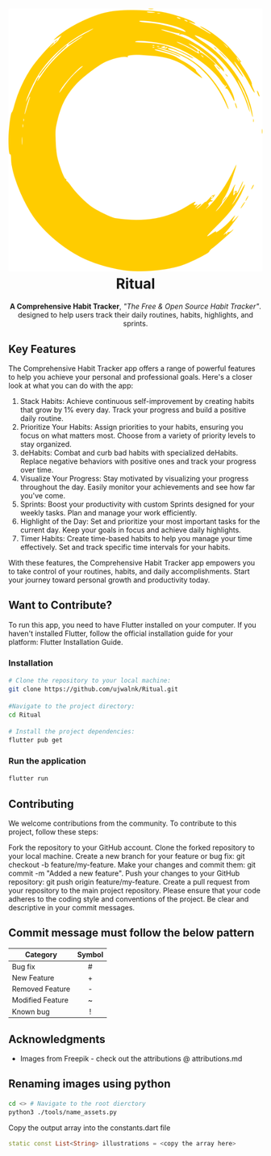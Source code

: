 <h1 align="center">
  <img src="assets/icons/path53.svg" alt="Ritual">
  <br />
  Ritual
</h1>

<p align="center"><b>A Comprehensive Habit Tracker</b>, <i>"The Free &amp; Open Source Habit Tracker"</i>. <br/> 
designed to help users track their daily routines, habits, highlights, and sprints.</p>


## Key Features
The Comprehensive Habit Tracker app offers a range of powerful features to help you achieve your personal and professional goals. Here's a closer look at what you can do with the app:

1. Stack Habits: Achieve continuous self-improvement by creating habits that grow by 1% every day. Track your progress and build a positive daily routine.
2. Prioritize Your Habits: Assign priorities to your habits, ensuring you focus on what matters most. Choose from a variety of priority levels to stay organized.
3. deHabits: Combat and curb bad habits with specialized deHabits. Replace negative behaviors with positive ones and track your progress over time.
4. Visualize Your Progress: Stay motivated by visualizing your progress throughout the day. Easily monitor your achievements and see how far you've come.
5. Sprints: Boost your productivity with custom Sprints designed for your weekly tasks. Plan and manage your work efficiently.
6. Highlight of the Day: Set and prioritize your most important tasks for the current day. Keep your goals in focus and achieve daily highlights.
7. Timer Habits: Create time-based habits to help you manage your time effectively. Set and track specific time intervals for your habits.

With these features, the Comprehensive Habit Tracker app empowers you to take control of your routines, habits, and daily accomplishments. Start your journey toward personal growth and productivity today.

## Want to Contribute?

To run this app, you need to have Flutter installed on your computer. If you haven't installed Flutter, follow the official installation guide for your platform: Flutter Installation Guide.

### Installation

```bash
# Clone the repository to your local machine:
git clone https://github.com/ujwalnk/Ritual.git

#Navigate to the project directory:
cd Ritual

# Install the project dependencies:
flutter pub get
```

### Run the application

```bash
flutter run
```

## Contributing

We welcome contributions from the community. To contribute to this project, follow these steps:

Fork the repository to your GitHub account.
Clone the forked repository to your local machine.
Create a new branch for your feature or bug fix: git checkout -b feature/my-feature.
Make your changes and commit them: git commit -m "Added a new feature".
Push your changes to your GitHub repository: git push origin feature/my-feature.
Create a pull request from your repository to the main project repository.
Please ensure that your code adheres to the coding style and conventions of the project. Be clear and descriptive in your commit messages.

## Commit message must follow the below pattern

| Category | Symbol |
| -------- | :----: |
| Bug fix  |  #     |
| New Feature | + |
| Removed Feature | - |
| Modified Feature | ~ |
| Known bug | ! |

## Acknowledgments

- Images from Freepik - check out the attributions @ attributions.md


## Renaming images using python

```bash
cd <> # Navigate to the root dierctory
python3 ./tools/name_assets.py
```

Copy the output array into the constants.dart file 

```dart
static const List<String> illustrations = <copy the array here>
```
